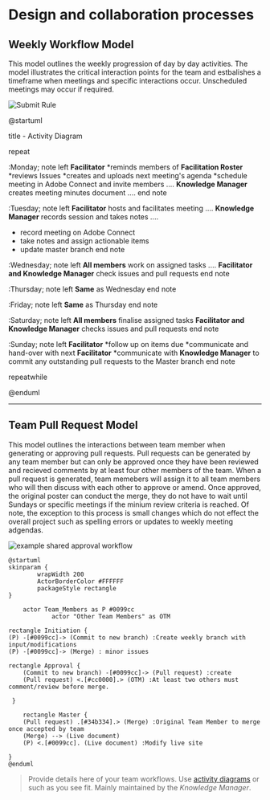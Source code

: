 # Design and collaboration processes

## Weekly Workflow Model 




This model outlines the weekly progression of day by day activities. The model illustrates the critical interaction points for the team and estbalishes a timeframe when meetings and specific interactions occur. Unscheduled meetings may occur if required.

![Submit Rule](https://www.plantuml.com/plantuml/img/bLJ1ZjGm3BttAtn3McdX3glLZa0h8RGN1ebpchYjDMao9CwK-NliTBjqO5QK7YebyNlsUtRoaDaaBgDl6YRs270BEyjq8Zx39p9zCYCqJS8Z6cwQzqynE7F-q8J821uxRW3kslj7OyaJ6uxfxbrx3x9xat2au3ACEBQOCiJk8f9YWAynCrR433WHJXa-vrmmwuvDaXKpcE2W77qqGXVm9midCeN-ZHprA1LfSBO3kY8IdW-10knSR14-nX3GSgMX8D9mAKfmR-MRHNm9SVBeUeGd4uHtbhBKiB2AgA9h5sqPCV128MM0kY8cVPFojxWqYFnPNBUS_4wqeRI4DYQn96FEQgSoiJa8XoPUYRjv3dqH4V-mfiOeT4PM9YEalP1QRPLfnLWnRgnzaMOueouQxH-qoGGxh1tuZYvSzs3d_M9-rJ35TD1ovcoe0lBXiYyhssfXh_HfG7i0ghDJmuv5KYNy8MlE5-qPIhfQszwCMBbCXXS5Q-HZed_X5l8rR6-uf2rcT1ICfun_k_5_DkHDFkpBbhki_UwYzt6IhckdwXI0ArXlQ1p74iZgD6YoGNwtyIH3CH4FysMzphb6rjXNnvmZQ33f1Jv3B2nlLd0wnXVID8u7XLuVolaDcmRoidYGVNdrVW40)

@startuml

title  - Activity Diagram 

repeat

:Monday;
note left
  <b>Facilitator</b> 
  *reminds members of <b>Facilitation Roster</b>
  *reviews Issues
  *creates and uploads next meeting's agenda
  *schedule meeting in Adobe Connect and invite members
  ....
  <b>Knowledge Manager</b> creates meeting minutes document
  ....
end note

:Tuesday;
note left
  <b>Facilitator</b> hosts and facilitates meeting
  ....
  <b>Knowledge Manager</b> records session and takes notes
  ....
  * record meeting on Adobe Connect
  * take notes and assign actionable items
  * update master branch
end note

:Wednesday;
note left
  <b>All members</b> work on assigned tasks
  ....
  <b>Facilitator and Knowledge Manager</b> check issues and pull requests
end note

:Thursday;
note left
  <b>Same</b> as Wednesday
end note

:Friday;
note left
  <b>Same</b> as Thursday
end note

:Saturday;
note left
  <b>All members</b> finalise assigned tasks
  <b>Facilitator and Knowledge Manager</b> checks issues and pull requests
end note

:Sunday;
note left
  <b>Facilitator</b>
  *follow up on items due
  *communicate and hand-over with next <b>Facilitator</b>
  *communicate with <b>Knowledge Manager</b> to commit any outstanding pull requests to the Master branch
end note

repeatwhile

@enduml

---
## Team Pull Request Model

This model outlines the interactions between team member when generating or approving pull requests. Pull requests can be generated by any team member but can only be approved once they have been reviewed and recieved comments by at least four other members of the team. When a pull request is generated, team memebers will assign it to all team members who will then discuss with each other to approve or amend. Once approved, the original poster can conduct the merge, they do not have to wait until Sundays or specific meetings if the minium review criteria is reached. Of note, the exception to this process is small changes which do not effect the overall project such as spelling errors or updates to weekly meeting adgendas.



![example shared approval workflow](http://www.plantuml.com/plantuml/png/RP5VQrf14CMVtKznY2_nGICrBmcbn0g5GaMXWJw4KDQz4rtSFxUpSnMHVFVkUYynYFEsEsT-P_uy9T4iZNSgRMseDMkFe-hrzgphFxQI3RwCnwg775CZaRz7heXdqKL6_ySfscojpLQlwRSS7879Y0vhH-fTgPBLfHRFfFtVEVaLSO9EMA8_7Zyy6DCYpiARXMoerQFJtvI2nVDSgGyuVWOhLekD0KTrknnW-D81NuVVS3kBtbk1H0JQOyKwcCq0ZpCcBOGzqTOTkc_iRHurBw2HEnyh-sRDYPkkOEV4QyeSU1iYmwRKKFhSrhIkEUwqmr41kDx79NJPE0UcVnabcMrEFPRoozJNqKlVc76Err6konl9ygd0aKu2sKT4sPJz-YQ_JRQc87TCErkywIqomPS9HagXkywvzNc64EDupJaRJ-vNaybzDZvlOS5sRODsduy5YQq7OZ04RGpLGXLM1qXMjV0EC2pJ_x8xGXLDKveTTERjhDsEHfSYFCxBdGvmvJjP8Pn2gNVrHA5glFiF)

```
@startuml
skinparam {
		wrapWidth 200
	    ActorBorderColor #FFFFFF
	    packageStyle rectangle
}

    actor Team_Members as P #0099cc
	        actor "Other Team Members" as OTM

rectangle Initiation {
(P) -[#0099cc]-> (Commit to new branch) :Create weekly branch with input/modifications
(P) -[#0099cc]-> (Merge) : minor issues

rectangle Approval {
    (Commit to new branch) -[#0099cc]-> (Pull request) :create
    (Pull request) <.[#cc0000].> (OTM) :At least two others must comment/review before merge.

 }

    rectangle Master {
    (Pull request) .[#34b334].> (Merge) :Original Team Member to merge once accepted by team
    (Merge) --> (Live document)
    (P) <.[#0099cc]. (Live document) :Modify live site      

}
@enduml
```
> Provide details here of your team workflows. Use [activity diagrams](https://github.sydney.edu.au/crli/EDPC5022-2019/wiki/Sequence-Activity-Interaction-diagrams) or such as you see fit. Mainly maintained by the *Knowledge Manager*. 
